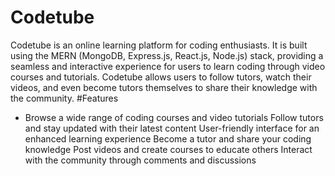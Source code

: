 # Codetube
Codetube is an online learning platform for coding enthusiasts. It is built using the MERN (MongoDB, Express.js, React.js, Node.js) stack, providing a seamless and interactive experience for users to learn coding through video courses and tutorials. Codetube allows users to follow tutors, watch their videos, and even become tutors themselves to share their knowledge with the community.
#Features
* Browse a wide range of coding courses and video tutorials
Follow tutors and stay updated with their latest content
User-friendly interface for an enhanced learning experience
Become a tutor and share your coding knowledge
Post videos and create courses to educate others
Interact with the community through comments and discussions
